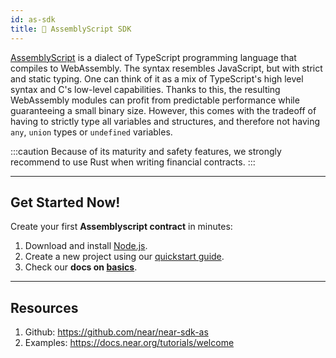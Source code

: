 ```yaml
---
id: as-sdk
title: 🚀 AssemblyScript SDK
---
```


[AssemblyScript](https://www.assemblyscript.org/) is a dialect of TypeScript programming language that compiles to WebAssembly. The syntax resembles JavaScript, but with strict and static typing. One can think of it as a mix of TypeScript's high level syntax and C's low-level capabilities. Thanks to this, the resulting WebAssembly modules can profit from predictable performance while guaranteeing a small binary size. However, this comes with the tradeoff of having to strictly type all variables and structures, and therefore not having `any`, `union` types or `undefined` variables.

:::caution
Because of its maturity and safety features, we strongly recommend to use Rust when writing financial contracts.
:::

---

## Get Started Now!
Create your first **Assemblyscript contract** in minutes:
1. Download and install [Node.js](https://nodejs.org/en/download/).
2. Create a new project using our [quickstart guide](./quickstart.md).
3. Check our **docs on [basics](./contracts/anatomy.md)**.

---

## Resources
1. Github: https://github.com/near/near-sdk-as
2. Examples: https://docs.near.org/tutorials/welcome